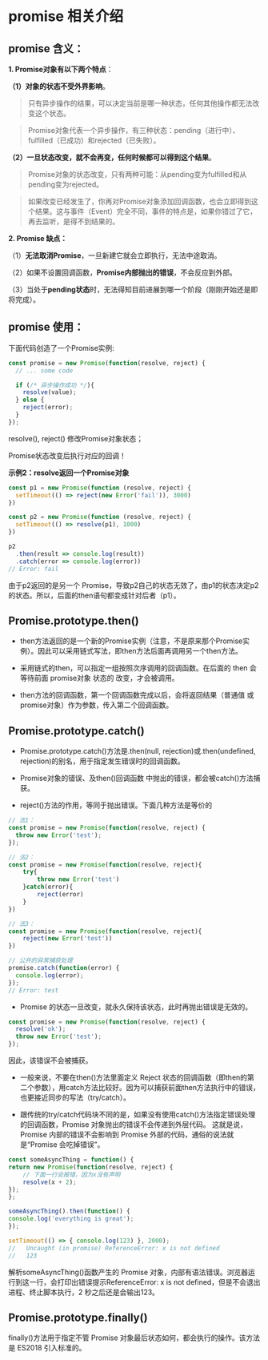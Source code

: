 # promise 相关介绍

## promise 含义：

**1. Promise对象有以下两个特点**：

**（1）对象的状态不受外界影响**。
> 只有异步操作的结果，可以决定当前是哪一种状态，任何其他操作都无法改变这个状态。

> Promise对象代表一个异步操作，有三种状态：pending（进行中）、fulfilled（已成功）和rejected（已失败）。

**（2）一旦状态改变，就不会再变，任何时候都可以得到这个结果**。
> Promise对象的状态改变，只有两种可能：从pending变为fulfilled和从pending变为rejected。

> 如果改变已经发生了，你再对Promise对象添加回调函数，也会立即得到这个结果。这与事件（Event）完全不同，事件的特点是，如果你错过了它，再去监听，是得不到结果的。

**2. Promise 缺点：**

（1）**无法取消Promise**，一旦新建它就会立即执行，无法中途取消。

（2）如果不设置回调函数，**Promise内部抛出的错误**，不会反应到外部。

（3）当处于**pending状态**时，无法得知目前进展到哪一个阶段（刚刚开始还是即将完成）。

## promise 使用：
下面代码创造了一个Promise实例:
```javascript
const promise = new Promise(function(resolve, reject) {
  // ... some code

  if (/* 异步操作成功 */){
    resolve(value);
  } else {
    reject(error);
  }
});
```

resolve(), reject() 修改Promise对象状态；

Promise状态改变后执行对应的回调！

**示例2：resolve返回一个Promise对象**
```javascript
const p1 = new Promise(function (resolve, reject) {
  setTimeout(() => reject(new Error('fail')), 3000)
})

const p2 = new Promise(function (resolve, reject) {
  setTimeout(() => resolve(p1), 1000)
})

p2
  .then(result => console.log(result))
  .catch(error => console.log(error))
// Error: fail
```
由于p2返回的是另一个 Promise，导致p2自己的状态无效了，由p1的状态决定p2的状态。所以，后面的then语句都变成针对后者（p1）。

## Promise.prototype.then()

* then方法返回的是一个新的Promise实例（注意，不是原来那个Promise实例）。因此可以采用链式写法，即then方法后面再调用另一个then方法。

* 采用链式的then，可以指定一组按照次序调用的回调函数。在后面的 then 会等待前面 promise对象 状态的 改变，才会被调用。

* then方法的回调函数，第一个回调函数完成以后，会将返回结果（普通值 或 promise对象）作为参数，传入第二个回调函数。

## Promise.prototype.catch()

* Promise.prototype.catch()方法是.then(null, rejection)或.then(undefined, rejection)的别名，用于指定发生错误时的回调函数。

* Promise对象的错误、及then()回调函数 中抛出的错误，都会被catch()方法捕获。

* reject()方法的作用，等同于抛出错误。下面几种方法是等价的
```javascript
// 法1：
const promise = new Promise(function(resolve, reject) {
  throw new Error('test');
});

// 法2：
const promise = new Promise(function(resolve, reject){
    try{
        throw new Error('test')
    }catch(error){
        reject(error)
    }
})

// 法3：
const promise = new Promise(function(resolve, reject){
    reject(new Error('test'))
})

// 公共的异常捕获处理
promise.catch(function(error) {
  console.log(error);
});
// Error: test
```

* Promise 的状态一旦改变，就永久保持该状态，此时再抛出错误是无效的。

```javascript
const promise = new Promise(function(resolve, reject) {
  resolve('ok');
  throw new Error('test');
});
```
因此，该错误不会被捕获。

* 一般来说，不要在then()方法里面定义 Reject 状态的回调函数（即then的第二个参数），用catch方法比较好。因为可以捕获前面then方法执行中的错误，也更接近同步的写法（try/catch）。

* 跟传统的try/catch代码块不同的是，如果没有使用catch()方法指定错误处理的回调函数，Promise 对象抛出的错误不会传递到外层代码。         这就是说，Promise 内部的错误不会影响到 Promise 外部的代码，通俗的说法就是“Promise 会吃掉错误”。

```javascript
const someAsyncThing = function() {
return new Promise(function(resolve, reject) {
    // 下面一行会报错，因为x没有声明
    resolve(x + 2);
});
};

someAsyncThing().then(function() {
console.log('everything is great');
});

setTimeout(() => { console.log(123) }, 2000);
//   Uncaught (in promise) ReferenceError: x is not defined
//   123
```
解析someAsyncThing()函数产生的 Promise 对象，内部有语法错误。浏览器运行到这一行，会打印出错误提示ReferenceError: x is not defined，但是不会退出进程、终止脚本执行，2 秒之后还是会输出123。

## Promise.prototype.finally()
finally()方法用于指定不管 Promise 对象最后状态如何，都会执行的操作。该方法是 ES2018 引入标准的。
